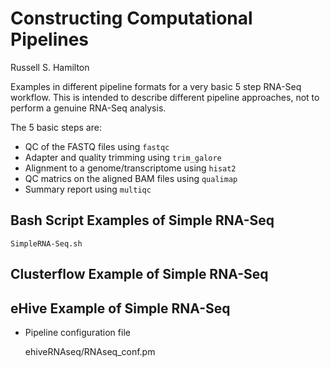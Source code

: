 
# Constructing Computational Pipelines


Russell S. Hamilton


Examples in different pipeline formats for a very basic 5 step RNA-Seq workflow. This is intended to describe different pipeline approaches, not to perform a genuine RNA-Seq analysis.

The 5 basic steps are:
* QC of the FASTQ files using `fastqc`
* Adapter and quality trimming using `trim_galore`
* Alignment to a genome/transcriptome using `hisat2`
* QC matrics on the aligned BAM files using `qualimap`
* Summary report using `multiqc`

## Bash Script Examples of Simple RNA-Seq

    SimpleRNA-Seq.sh

## Clusterflow Example of Simple RNA-Seq


## eHive Example of Simple RNA-Seq

* Pipeline configuration file

   ehiveRNAseq/RNAseq_conf.pm
